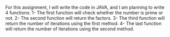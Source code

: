 For this assignment, I will write the code in JAVA, and I am planning to write 4 functions:
1-  The first function will check whether the number is prime or not.
2-  The second function will return the factors. 
3-  The third function will return the number of iterations using the first method.
4-  The last function will return the number of iterations using the second method.

